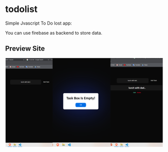 # todolist
Simple Jvascript To Do lost app:

You can use firebase as backend to store data.


## Preview Site
![ToDoListApp](https://raw.githubusercontent.com/UtkarshVerma-Coder/todolist/main/preview.png)
